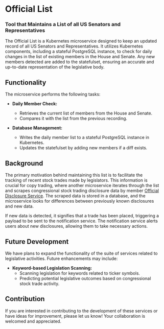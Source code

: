 # Official List

### Tool that Maintains a List of all US Senators and Representatives

The Official List is a Kubernetes microservice designed to keep an updated record of all US Senators and Representatives. It utilizes Kubernetes components, including a stateful PostgreSQL instance, to check for daily changes in the list of existing members in the House and Senate. Any new members detected are added to the statefulset, ensuring an accurate and up-to-date representation of the legislative body.

## Functionality

The microservice performs the following tasks:

- **Daily Member Check:**
  - Retrieves the current list of members from the House and Senate.
  - Compares it with the list from the previous recording.
  
- **Database Management:**
  - Writes the daily member list to a stateful PostgreSQL instance in Kubernetes.
  - Updates the statefulset by adding new members if a diff exists.

## Background

The primary motivation behind maintaining this list is to facilitate the tracking of recent stock trades made by legislators. This information is crucial for copy trading, where another microservice iterates through the list and scrapes congressional stock trading disclosure data by member [Official Disclosure Service](https://github.com/LegisTrader/disclosures). The scraped data is stored in a database, and the microservice looks for differences between previously known disclosures and new data.

If new data is detected, it signifies that a trade has been placed, triggering a payload to be sent to the notification service. The notification service alerts users about new disclosures, allowing them to take necessary actions.

## Future Development

We have plans to expand the functionality of the suite of services related to legislative activities. Future enhancements may include:

- **Keyword-based Legislation Scanning:**
  - Scanning legislation for keywords related to ticker symbols.
  - Predicting potential legislative outcomes based on congressional stock trade activity.

## Contribution

If you are interested in contributing to the development of these services or have ideas for improvement, please let us know! Your collaboration is welcomed and appreciated.

